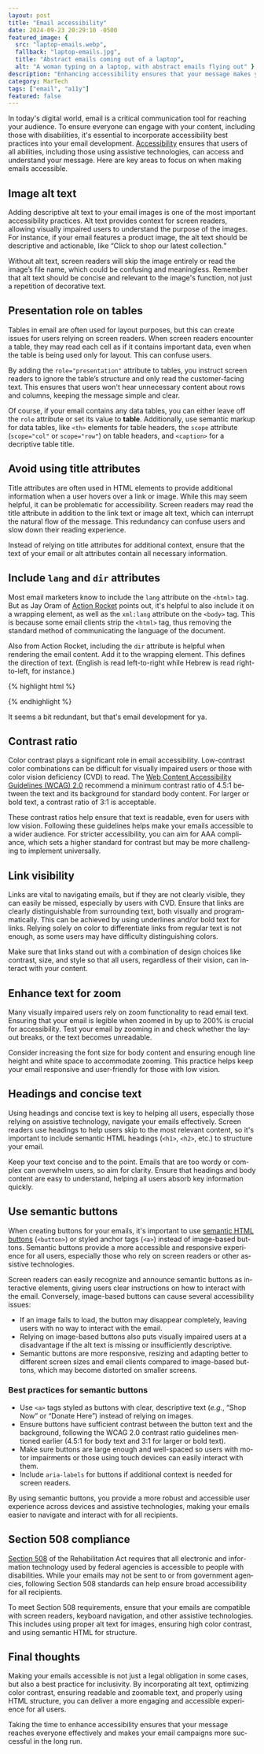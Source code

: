 ```yaml
---
layout: post
title: "Email accessibility"
date: 2024-09-23 20:29:10 -0500
featured_image: {
  src: "laptop-emails.webp",
  fallback: "laptop-emails.jpg",
  title: "Abstract emails coming out of a laptop",
  alt: "A woman typing on a laptop, with abstract emails flying out" }
description: "Enhancing accessibility ensures that your message makes your email campaigns more successful in the long run."
category: MarTech
tags: ["email", "a11y"]
featured: false
---
```


In today's digital world, email is a critical communication tool for reaching your audience. To ensure everyone can engage with your content, including those with disabilities, it's essential to incorporate accessibility best practices into your email development. [Accessibility](https://www.a11yproject.com/) ensures that users of all abilities, including those using assistive technologies, can access and understand your message. Here are key areas to focus on when making emails accessible.

## Image alt text

Adding descriptive alt text to your email images is one of the most important accessibility practices. Alt text provides context for screen readers, allowing visually impaired users to understand the purpose of the images. For instance, if your email features a product image, the alt text should be descriptive and actionable, like <q>Click to shop our latest collection.</q>

Without alt text, screen readers will skip the image entirely or read the image’s file name, which could be confusing and meaningless. Remember that alt text should be concise and relevant to the image's function, not just a repetition of decorative text.

## Presentation role on tables

Tables in email are often used for layout purposes, but this can create issues for users relying on screen readers. When screen readers encounter a table, they may read each cell as if it contains important data, even when the table is being used only for layout. This can confuse users.

By adding the `role="presentation"` attribute to tables, you instruct screen readers to ignore the table’s structure and only read the customer-facing text. This ensures that users won't hear unnecessary content about rows and columns, keeping the message simple and clear.

Of course, if your email contains any data tables, you can either leave off the `role` attribute or set its value to **table**. Additionally, use semantic markup for data tables, like `<th>` elements for table headers, the `scope` attribute (`scope="col"` or `scope="row"`) on table headers, and `<caption>` for a decriptive table title.

## Avoid using title attributes

Title attributes are often used in HTML elements to provide additional information when a user hovers over a link or image. While this may seem helpful, it can be problematic for accessibility. Screen readers may read the title attribute in addition to the link text or image alt text, which can interrupt the natural flow of the message. This redundancy can confuse users and slow down their reading experience.

Instead of relying on title attributes for additional context, ensure that the text of your email or alt attributes contain all necessary information.

## Include `lang` and `dir` attributes

Most email marketers know to include the `lang` attribute on the `<html>` tag. But as Jay Oram of [Action Rocket](https://www.actionrocket.co/blog/code-more-accessible-emails) points out, it's helpful to also include it on a wrapping element, as well as the `xml:lang` attribute on the `<body>` tag. This is because some email clients strip the `<html>` tag, thus removing the standard method of communicating the language of the document.

Also from Action Rocket, including the `dir` attribute is helpful when rendering the email content. Add it to the wrapping element. This defines the direction of text. (English is read left-to-right while Hebrew is read right-to-left, for instance.)

{% highlight html %}
<html lang="en" xmlns="http://www.w3.org/1999/xhtml" xmlns:v="urn:schemas-microsoft-com:vml" xmlns:o="urn:schemas-microsoft-com:office:office">
<body xml:lang="en">
<div id="wrapper" lang="en" dir="ltr">
{% endhighlight %}

It seems a bit redundant, but that's email development for ya.

## Contrast ratio

Color contrast plays a significant role in email accessibility. Low-contrast color combinations can be difficult for visually impaired users or those with color vision deficiency (CVD) to read. The [Web Content Accessibility Guidelines (WCAG) 2.0](https://en.wikipedia.org/wiki/Web_Content_Accessibility_Guidelines) recommend a minimum contrast ratio of 4.5:1 between the text and its background for standard body content. For larger or bold text, a contrast ratio of 3:1 is acceptable.

These contrast ratios help ensure that text is readable, even for users with low vision. Following these guidelines helps make your emails accessible to a wider audience. For stricter accessibility, you can aim for AAA compliance, which sets a higher standard for contrast but may be more challenging to implement universally.

## Link visibility

Links are vital to navigating emails, but if they are not clearly visible, they can easily be missed, especially by users with CVD. Ensure that links are clearly distinguishable from surrounding text, both visually and programmatically. This can be achieved by using underlines and/or bold text for links. Relying solely on color to differentiate links from regular text is not enough, as some users may have difficulty distinguishing colors.

Make sure that links stand out with a combination of design choices like contrast, size, and style so that all users, regardless of their vision, can interact with your content.

## Enhance text for zoom

Many visually impaired users rely on zoom functionality to read email text. Ensuring that your email is legible when zoomed in by up to 200% is crucial for accessibility. Test your email by zooming in and check whether the layout breaks, or the text becomes unreadable.

Consider increasing the font size for body content and ensuring enough line height and white space to accommodate zooming. This practice helps keep your email responsive and user-friendly for those with low vision.

## Headings and concise text

Using headings and concise text is key to helping all users, especially those relying on assistive technology, navigate your emails effectively. Screen readers use headings to help users skip to the most relevant content, so it's important to include semantic HTML headings (`<h1>`, `<h2>`, etc.) to structure your email.

Keep your text concise and to the point. Emails that are too wordy or complex can overwhelm users, so aim for clarity. Ensure that headings and body content are easy to understand, helping all users absorb key information quickly.

## Use semantic buttons

When creating buttons for your emails, it's important to use [semantic HTML buttons](/martech/2023/bulletproof-html-email-buttons/) (`<button>`) or styled anchor tags (`<a>`) instead of image-based buttons. Semantic buttons provide a more accessible and responsive experience for all users, especially those who rely on screen readers or other assistive technologies.

Screen readers can easily recognize and announce semantic buttons as interactive elements, giving users clear instructions on how to interact with the email. Conversely, image-based buttons can cause several accessibility issues:

- If an image fails to load, the button may disappear completely, leaving users with no way to interact with the email.
- Relying on image-based buttons also puts visually impaired users at a disadvantage if the alt text is missing or insufficiently descriptive.
- Semantic buttons are more responsive, resizing and adapting better to different screen sizes and email clients compared to image-based buttons, which may become distorted on smaller screens.

### Best practices for semantic buttons

- Use `<a>` tags styled as buttons with clear, descriptive text (*e.g.*, “Shop Now” or “Donate Here”) instead of relying on images.
- Ensure buttons have sufficient contrast between the button text and the background, following the WCAG 2.0 contrast ratio guidelines mentioned earlier (4.5:1 for body text and 3:1 for larger or bold text).
- Make sure buttons are large enough and well-spaced so users with motor impairments or those using touch devices can easily interact with them.
- Include `aria-labels` for buttons if additional context is needed for screen readers.

By using semantic buttons, you provide a more robust and accessible user experience across devices and assistive technologies, making your emails easier to navigate and interact with for all recipients.

## Section 508 compliance

[Section 508](/martech/2023/section-508-email-compliance/) of the Rehabilitation Act requires that all electronic and information technology used by federal agencies is accessible to people with disabilities. While your emails may not be sent to or from government agencies, following Section 508 standards can help ensure broad accessibility for all recipients.

To meet Section 508 requirements, ensure that your emails are compatible with screen readers, keyboard navigation, and other assistive technologies. This includes using proper alt text for images, ensuring high color contrast, and using semantic HTML for structure.

## Final thoughts

Making your emails accessible is not just a legal obligation in some cases, but also a best practice for inclusivity. By incorporating alt text, optimizing color contrast, ensuring readable and zoomable text, and properly using HTML structure, you can deliver a more engaging and accessible experience for all users.

Taking the time to enhance accessibility ensures that your message reaches everyone effectively and makes your email campaigns more successful in the long run.